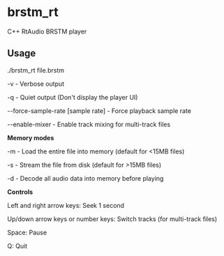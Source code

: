 # brstm_rt
C++ RtAudio BRSTM player

## Usage
./brstm_rt file.brstm

-v - Verbose output

-q - Quiet output (Don't display the player UI)

--force-sample-rate [sample rate] - Force playback sample rate

--enable-mixer - Enable track mixing for multi-track files

**Memory modes**

-m - Load the entire file into memory (default for <15MB files)

-s - Stream the file from disk (default for >15MB files)

-d - Decode all audio data into memory before playing

**Controls**

Left and right arrow keys: Seek 1 second

Up/down arrow keys or number keys: Switch tracks (for multi-track files)

Space: Pause

Q: Quit
